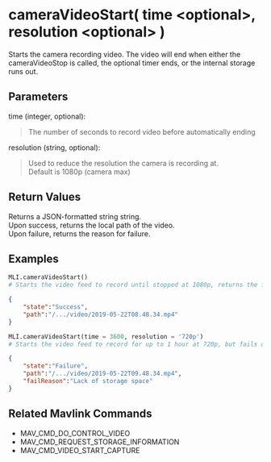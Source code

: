 # cameraVideoStart( time \<optional>, resolution \<optional> )

Starts the camera recording video. The video will end when either the cameraVideoStop is called, the optional timer ends, or the internal storage runs out.

## Parameters

time (integer, optional):  
> The number of seconds to record video before automatically ending

resolution (string, optional):  
> Used to reduce the resolution the camera is recording at.  
> Default is 1080p (camera max)

## Return Values

Returns a JSON-formatted string string.  
Upon success, returns the local path of the video.  
Upon failure, returns the reason for failure.

## Examples

```py
MLI.cameraVideoStart()
# Starts the video feed to record until stopped at 1080p, returns the following JSON
```

```json
{
    "state":"Success",
    "path":"/.../video/2019-05-22T08.48.34.mp4"
}
```

```py
MLI.cameraVideoStart(time = 3600, resolution = '720p')
# Starts the video feed to record for up to 1 hour at 720p, but fails due to a lack of storage space and returns the following JSON
```

```json
{
    "state":"Failure",
    "path":"/.../video/2019-05-22T09.48.34.mp4",
    "failReason":"Lack of storage space"
}
```

## Related Mavlink Commands

- MAV_CMD_DO_CONTROL_VIDEO  
- MAV_CMD_REQUEST_STORAGE_INFORMATION  
- MAV_CMD_VIDEO_START_CAPTURE
